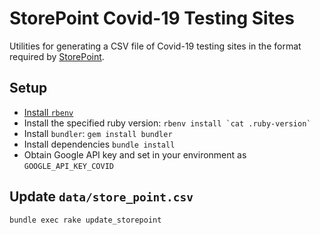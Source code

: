 # StorePoint Covid-19 Testing Sites

Utilities for generating a CSV file of Covid-19 testing sites in the format required by [StorePoint](https://storepoint.co/dashboard/help).

## Setup

* [Install `rbenv`](https://github.com/rbenv/rbenv#installation)
* Install the specified ruby version: ``rbenv install `cat .ruby-version` ``
* Install `bundler`: `gem install bundler`
* Install dependencies `bundle install`
* Obtain Google API key and set in your environment as `GOOGLE_API_KEY_COVID`

## Update `data/store_point.csv`

`bundle exec rake update_storepoint`
